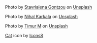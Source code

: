 Photo by <a href="https://unsplash.com/@stavrialena?utm_content=creditCopyText&utm_medium=referral&utm_source=unsplash">Stavrialena Gontzou</a> on <a href="https://unsplash.com/photos/black-and-white-cat-on-brown-concrete-wall-sY2CT6acyrw?utm_content=creditCopyText&utm_medium=referral&utm_source=unsplash">Unsplash</a>

Photo by <a href="https://unsplash.com/@nihalkarkala?utm_content=creditCopyText&utm_medium=referral&utm_source=unsplash">Nihal Karkala</a> on <a href="https://unsplash.com/photos/white-and-gray-cat-on-gray-concrete-floor-ieGNPysY7iw?utm_content=creditCopyText&utm_medium=referral&utm_source=unsplash">Unsplash</a>

Photo by <a href="https://unsplash.com/@tim_front?utm_content=creditCopyText&utm_medium=referral&utm_source=unsplash">Timur M</a> on <a href="https://unsplash.com/photos/white-and-gray-kitten-on-bed-SAKLELG-pO8?utm_content=creditCopyText&utm_medium=referral&utm_source=unsplash">Unsplash</a>

<a target="_blank" href="https://icons8.com/icon/ZjNzwzZFSecL/cat">Cat</a> icon by <a target="_blank" href="https://icons8.com">Icons8</a>
